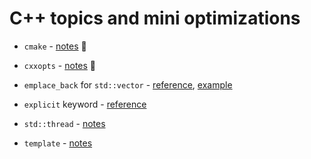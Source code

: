 # C++ topics and mini optimizations

* `cmake` - [notes](topics/cmake.md) :hammer:

* `cxxopts` - [notes](topics/cxxopts.md) :hammer:

* `emplace_back` for `std::vector` - [reference](https://en.cppreference.com/w/cpp/container/vector/emplace_back), [example](https://stackoverflow.com/questions/48630349/how-do-i-create-multiple-c-threads-without-blocking-the-main-thread-using-join)

* `explicit` keyword - [reference](https://stackoverflow.com/questions/121162/what-does-the-explicit-keyword-mean)

* `std::thread` - [notes](topics/threads.md)

* `template` - [notes](topics/template.md)